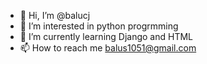 - 👋 Hi, I’m @balucj
- 👀 I’m interested in python progrmming
- 🌱 I’m currently learning Django and HTML
- 📫 How to reach me balus1051@gmail.com

<!---
balucj/balucj is a ✨ special ✨ repository because its `README.md` (this file) appears on your GitHub profile.
You can click the Preview link to take a look at your changes.
--->

